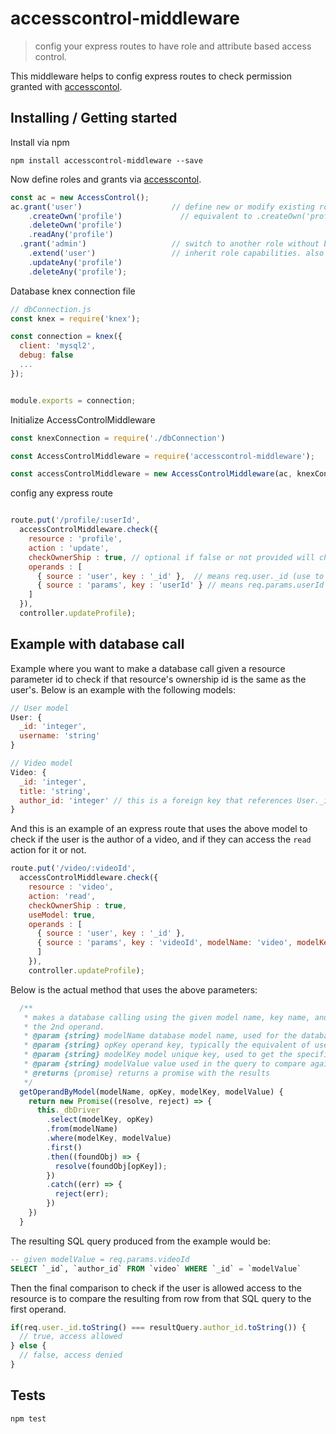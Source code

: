 # accesscontrol-middleware
> config your express routes to have role and attribute based access control.

This middleware helps to config express routes to check permission granted with [accesscontol](https://github.com/onury/accesscontrol).

## Installing / Getting started

Install via npm

```shell
npm install accesscontrol-middleware --save
```

Now define roles and grants via [accesscontol](https://github.com/onury/accesscontrol).

```js
const ac = new AccessControl();
ac.grant('user')                    // define new or modify existing role. also takes an array.
    .createOwn('profile')             // equivalent to .createOwn('profile', ['*'])
    .deleteOwn('profile')
    .readAny('profile')
  .grant('admin')                   // switch to another role without breaking the chain
    .extend('user')                 // inherit role capabilities. also takes an array
    .updateAny('profile')
    .deleteAny('profile');
```

Database knex connection file

```js
// dbConnection.js
const knex = require('knex');

const connection = knex({
  client: 'mysql2',
  debug: false
  ...
});


module.exports = connection;

```
Initialize AccessControlMiddleware

```js
const knexConnection = require('./dbConnection')

const AccessControlMiddleware = require('accesscontrol-middleware');

const accessControlMiddleware = new AccessControlMiddleware(ac, knexConnection);
```
config any express route

```js

route.put('/profile/:userId',
  accessControlMiddleware.check({ 
    resource : 'profile',
    action : 'update',
    checkOwnerShip : true, // optional if false or not provided will check any permission of action
    operands : [
      { source : 'user', key : '_id' },  // means req.user._id (use to check ownership)
      { source : 'params', key : 'userId' } // means req.params.userId (use to check ownership)
    ]
  }),
  controller.updateProfile);
```

## Example with database call

Example where you want to make a database call given a resource parameter id to check if that resource's ownership id is the same as the user's. Below is an example with the following models:  

```js
// User model
User: {
  _id: 'integer',
  username: 'string'
}

// Video model
Video: {
  _id: 'integer',
  title: 'string',
  author_id: 'integer' // this is a foreign key that references User._id
}
```

And this is an example of an express route that uses the above model to check if the user is the author of a video, and if they can access the `read` action for it or not.
```js
route.put('/video/:videoId',
  accessControlMiddleware.check({ 
    resource : 'video',
    action: 'read',
    checkOwnerShip : true,
    useModel: true,
    operands : [
      { source : 'user', key : '_id' },
      { source : 'params', key : 'videoId', modelName: 'video', modelKey: '_id', opKey: 'author_id' }
      ]
    }),
    controller.updateProfile);
```

Below is the actual method that uses the above parameters:

```js
  /**
   * makes a database calling using the given model name, key name, and model id to obtain
   * the 2nd operand.
   * @param {string} modelName database model name, used for the database query
   * @param {string} opKey operand key, typically the equivalent of user_id in the given model
   * @param {string} modelKey model unique key, used to get the specific row which contains the operand value we want
   * @param {string} modelValue value used in the query to compare against the provided modelKey column
   * @returns {promise} returns a promise with the results
   */
  getOperandByModel(modelName, opKey, modelKey, modelValue) {
    return new Promise((resolve, reject) => {
      this._dbDriver
        .select(modelKey, opKey)
        .from(modelName) 
        .where(modelKey, modelValue)
        .first()
        .then((foundObj) => {
          resolve(foundObj[opKey]);
        })
        .catch((err) => {
          reject(err);
        })
    })
  }
```

The resulting SQL query produced from the example would be:
```sql
-- given modelValue = req.params.videoId
SELECT `_id`, `author_id` FROM `video` WHERE `_id` = `modelValue`
```

Then the final comparison to check if the user is allowed access to the resource is to compare the resulting from row from that SQL query to the first operand.  

```js
if(req.user._id.toString() === resultQuery.author_id.toString()) {
  // true, access allowed
} else {
  // false, access denied
}
```


## Tests

```shell
npm test
```
